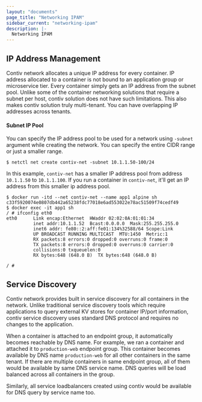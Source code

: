 ```yaml
---
layout: "documents"
page_title: "Networking IPAM"
sidebar_current: "networking-ipam"
description: |-
  Networking IPAM
---
```


## IP Address Management
Contiv network allocates a unique IP address for every container. IP address allocated to a container is not bound to an application group or microservice tier. Every container simply gets an IP address from the subnet pool. Unlike some of the container networking solutions that require a subnet per host, contiv solution does not have such limitations. This also makes contiv solution truly multi-tenant. You can have overlapping IP addresses across tenants.

#### Subnet IP Pool

You can specify the IP address pool to be used for a network using `-subnet` argument while creating the network. You can specify the entire CIDR range or just a smaller range.

```
$ netctl net create contiv-net -subnet 10.1.1.50-100/24
```

In this example, `contiv-net` has a smaller IP address pool from address `10.1.1.50` to `10.1.1.100`.
If you run a container in `contiv-net`, it'll get an IP address from this smaller ip address pool.

```
$ docker run -itd --net contiv-net --name app1 alpine sh
c33f5920074e0807db442a65238fdc77018e6ad553022e78ac51509f74cedf49
$ docker exec -it app1 sh
/ # ifconfig eth0
eth0      Link encap:Ethernet  HWaddr 02:02:0A:01:01:34  
          inet addr:10.1.1.52  Bcast:0.0.0.0  Mask:255.255.255.0
          inet6 addr: fe80::2:aff:fe01:134%32588/64 Scope:Link
          UP BROADCAST RUNNING MULTICAST  MTU:1450  Metric:1
          RX packets:8 errors:0 dropped:0 overruns:0 frame:0
          TX packets:8 errors:0 dropped:0 overruns:0 carrier:0
          collisions:0 txqueuelen:0
          RX bytes:648 (648.0 B)  TX bytes:648 (648.0 B)

/ #
```


## Service Discovery

Contiv network provides built in service discovery for all containers in the network. Unlike traditional service discovery tools which require applications to query external KV stores for container IP/port information, contiv service discovery uses standard DNS protocol and requires no changes to the application.

When a container is attached to an endpoint group, it automatically becomes reachable by DNS name. For example, we ran a container and attached it to `production-web` endpoint group. This container becomes available by DNS name `production-web` for all other containers in the same tenant. If there are multiple containers in same endpoint group, all of them would be available by same DNS service name. DNS queries will be load balanced across all containers in the group.

Similarly, all service loadbalancers created using contiv would be available for DNS query by service name too.
